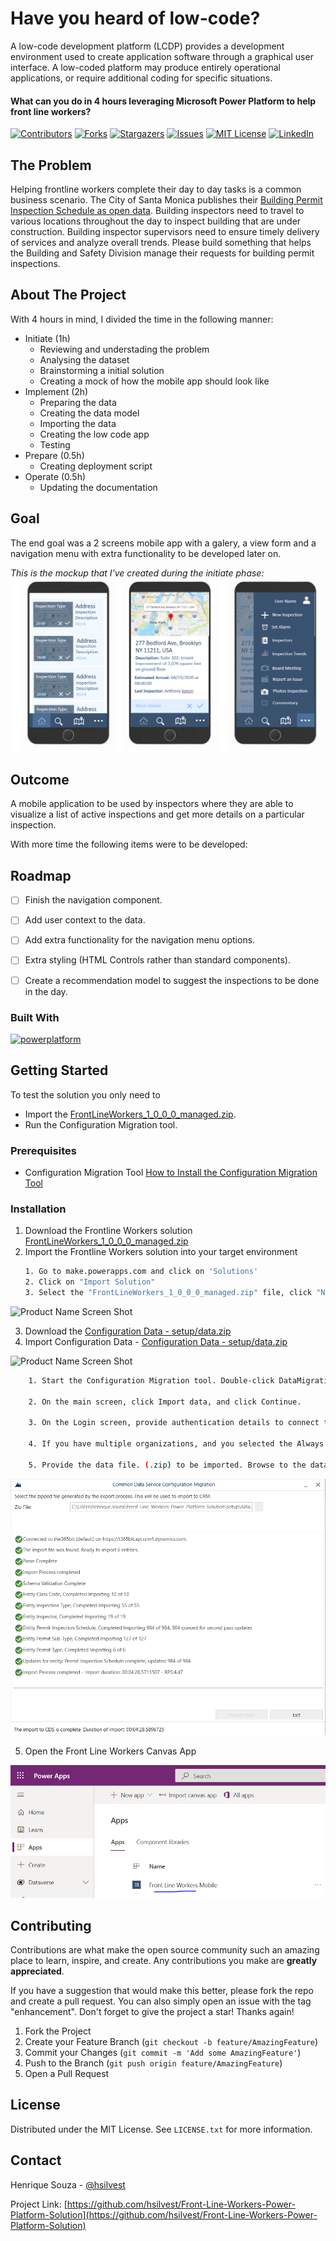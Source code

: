 # Have you heard of low-code? 

A low-code development platform (LCDP) provides a development environment used to create application software through a graphical user interface. A low-coded platform may produce entirely operational applications, or require additional coding for specific situations.

#### What can you do in 4 hours leveraging Microsoft Power Platform to help front line workers?

[![Contributors][contributors-shield]][contributors-url]
[![Forks][forks-shield]][forks-url]
[![Stargazers][stars-shield]][stars-url]
[![Issues][issues-shield]][issues-url]
[![MIT License][license-shield]][license-url]
[![LinkedIn][linkedin-shield]][linkedin-url]


## The Problem

Helping frontline workers complete their day to day tasks is a common business scenario.  The City of Santa Monica publishes their [Building Permit Inspection Schedule as open data](https://data.smgov.net/Permits-Licenses/Permit-Inspections-Schedule/xird-2kxi).  Building inspectors need to travel to various locations throughout the day to inspect building that are under construction.  Building inspector supervisors need to ensure timely delivery of services and analyze overall trends.  Please build something that helps the Building and Safety Division manage their requests for building permit inspections.  

## About The Project

With 4 hours in mind, I divided the time in the following manner:

* Initiate (1h)
  * Reviewing and understading the problem
  * Analysing the dataset
  * Brainstorming a initial solution
  * Creating a mock of how the mobile app should look like
* Implement (2h)
  * Preparing the data
  * Creating the data model
  * Importing the data
  * Creating the low code app
  * Testing
* Prepare (0.5h)
  * Creating deployment script
* Operate (0.5h)
  * Updating the documentation

## Goal

The end goal was a 2 screens mobile app with a galery, a view form and a navigation menu with extra functionality to be developed later on.

*This is the mockup that I've created during the initiate phase:* 
![Product Name Screen Shot][product-screenshot]

## Outcome

A mobile application to be used by inspectors where they are able to visualize a list of active inspections and get more details on a particular inspection.

With more time the following items were to be developed:

<!-- ROADMAP -->
## Roadmap

 - [ ] Finish the navigation component.
 - [ ] Add user context to the data.
 - [ ] Add extra functionality for the navigation menu options.
 - [ ] Extra styling (HTML Controls rather than standard components).
 - [ ] Create a recommendation model to suggest the inspections to be done in the day. 


### Built With

[![powerplatform][powerplatform.js]][powerplatform-url]


<!-- GETTING STARTED -->
## Getting Started

To test the solution you only need to 

* Import the [FrontLineWorkers_1_0_0_0_managed.zip](https://github.com/hsilvest/Front-Line-Workers-Power-Platform-Solution/blob/main/FrontLineWorkers_1_0_0_0_managed.zip).
* Run the Configuration Migration tool.

### Prerequisites

* Configuration Migration Tool
[How to Install the Configuration Migration Tool](https://docs.microsoft.com/en-us/power-apps/developer/data-platform/download-tools-nuget#download-tools-using-powershell)

### Installation

1. Download the Frontline Workers solution [FrontLineWorkers_1_0_0_0_managed.zip](https://github.com/hsilvest/Front-Line-Workers-Power-Platform-Solution/blob/main/FrontLineWorkers_1_0_0_0_managed.zip)
2. Import the Frontline Workers solution into your target environment
   ```sh
   1. Go to make.powerapps.com and click on 'Solutions'
   2. Click on "Import Solution"
   3. Select the "FrontLineWorkers_1_0_0_0_managed.zip" file, click "Next" and "Import"
    ```
![Product Name Screen Shot][step1-screenshot]


3. Download the [Configuration Data - setup/data.zip](https://github.com/hsilvest/Front-Line-Workers-Power-Platform-Solution/blob/main/setup/data.zip)
4. Import Configuration Data - [Configuration Data - setup/data.zip](https://github.com/hsilvest/Front-Line-Workers-Power-Platform-Solution/blob/main/setup/data.zip)

![Product Name Screen Shot][step2-screenshot]

```sh
    1. Start the Configuration Migration tool. Double-click DataMigrationUtility.exe in the folder: [your folder]\Tools\ConfigurationMigration\

    2. On the main screen, click Import data, and click Continue.

    3. On the Login screen, provide authentication details to connect to your environment from where you want to import data. If you have multiple organizations on the Dynamics 365 server, and want to select the organization where to import the configuration data, select the Always display list of available orgs check box. Click Login.

    4. If you have multiple organizations, and you selected the Always display list of available orgs check box, the next screen lets you choose the organization that you want to connect to. Select an organization to connect to.

    5. Provide the data file. (.zip) to be imported. Browse to the data file, and select it. Click Import Data.
   ```
![Product Name Screen Shot][step3-screenshot]

5. Open the Front Line Workers Canvas App

![Product Name Screen Shot][step4-screenshot]
<!-- CONTRIBUTING -->
## Contributing

Contributions are what make the open source community such an amazing place to learn, inspire, and create. Any contributions you make are **greatly appreciated**.

If you have a suggestion that would make this better, please fork the repo and create a pull request. You can also simply open an issue with the tag "enhancement".
Don't forget to give the project a star! Thanks again!

1. Fork the Project
2. Create your Feature Branch (`git checkout -b feature/AmazingFeature`)
3. Commit your Changes (`git commit -m 'Add some AmazingFeature'`)
4. Push to the Branch (`git push origin feature/AmazingFeature`)
5. Open a Pull Request


<!-- LICENSE -->
## License

Distributed under the MIT License. See `LICENSE.txt` for more information.


<!-- CONTACT -->
## Contact

Henrique Souza - [@hsilvest](https://twitter.com/hsilvest)

Project Link: [https://github.com/hsilvest/Front-Line-Workers-Power-Platform-Solution](https://github.com/hsilvest/Front-Line-Workers-Power-Platform-Solution)


<!-- MARKDOWN LINKS & IMAGES -->
[contributors-shield]: https://img.shields.io/github/contributors/hsilvest/Front-Line-Workers-Power-Platform-Solution.svg?style=for-the-badge
[contributors-url]: https://github.com/hsilvest/Front-Line-Workers-Power-Platform-Solution/graphs/contributors
[forks-shield]: https://img.shields.io/github/forks/hsilvest/Front-Line-Workers-Power-Platform-Solution.svg?style=for-the-badge
[forks-url]: https://github.com/hsilvest/Front-Line-Workers-Power-Platform-Solution/network/members
[stars-shield]: https://img.shields.io/github/stars/hsilvest/Front-Line-Workers-Power-Platform-Solution.svg?style=for-the-badge
[stars-url]: https://github.com/hsilvest/Front-Line-Workers-Power-Platform-Solution/stargazers
[issues-shield]: https://img.shields.io/github/issues/hsilvest/Front-Line-Workers-Power-Platform-Solution.svg?style=for-the-badge
[issues-url]: https://github.com/hsilvest/Front-Line-Workers-Power-Platform-Solution/issues
[license-shield]: https://img.shields.io/github/license/hsilvest/Front-Line-Workers-Power-Platform-Solution.svg?style=for-the-badge
[license-url]: https://github.com/hsilvest/Front-Line-Workers-Power-Platform-Solution/blob/master/LICENSE.txt
[linkedin-shield]: https://img.shields.io/badge/-LinkedIn-black.svg?style=for-the-badge&logo=linkedin&colorB=555
[linkedin-url]: https://linkedin.com/in/hsilvestre
[product-screenshot]: https://github.com/hsilvest/Front-Line-Workers-Power-Platform-Solution/blob/main/design/images/canvas-app-mockup.PNG
[step1-screenshot]: https://github.com/hsilvest/Front-Line-Workers-Power-Platform-Solution/blob/main/setup/images/importing-solution.PNG
[step2-screenshot]: https://github.com/hsilvest/Front-Line-Workers-Power-Platform-Solution/blob/main/setup/images/importing-data.PNG
[step3-screenshot]: https://github.com/hsilvest/Front-Line-Workers-Power-Platform-Solution/blob/main/setup/images/imported-data.PNG
[step4-screenshot]: https://github.com/hsilvest/Front-Line-Workers-Power-Platform-Solution/blob/main/setup/images/canvas-app.PNG
[powerplatform.js]: https://img.shields.io/badge/Microsoft-Power%20Platform-green
[powerplatform-url]: https://powerplatform.microsoft.com/en-gb/

